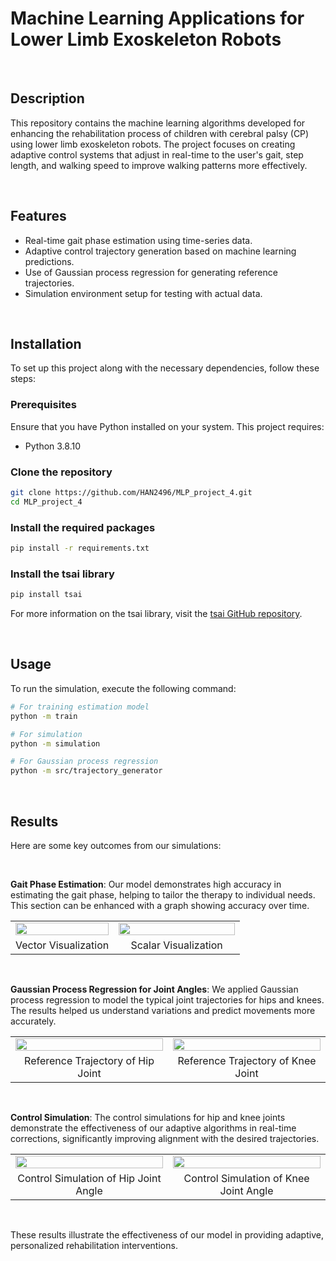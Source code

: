# Machine Learning Applications for Lower Limb Exoskeleton Robots

&nbsp;

## Description
This repository contains the machine learning algorithms developed for enhancing the rehabilitation process of children with cerebral palsy (CP) using lower limb exoskeleton robots. The project focuses on creating adaptive control systems that adjust in real-time to the user's gait, step length, and walking speed to improve walking patterns more effectively.

&nbsp;

## Features
- Real-time gait phase estimation using time-series data.
- Adaptive control trajectory generation based on machine learning predictions.
- Use of Gaussian process regression for generating reference trajectories.
- Simulation environment setup for testing with actual data.
  
&nbsp;

## Installation
To set up this project along with the necessary dependencies, follow these steps:

### Prerequisites
Ensure that you have Python installed on your system. This project requires:
- Python 3.8.10

### Clone the repository
```bash
git clone https://github.com/HAN2496/MLP_project_4.git
cd MLP_project_4
```

### Install the required packages
```bash
pip install -r requirements.txt
```

### Install the tsai library
```bash
pip install tsai
```
For more information on the tsai library, visit the [tsai GitHub repository](https://github.com/timeseriesAI/tsai).

&nbsp;

## Usage
To run the simulation, execute the following command:
```bash
# For training estimation model
python -m train

# For simulation
python -m simulation

# For Gaussian process regression
python -m src/trajectory_generator

```
&nbsp;

## Results
Here are some key outcomes from our simulations:

&nbsp;

**Gait Phase Estimation**: Our model demonstrates high accuracy in estimating the gait phase, helping to tailor the therapy to individual needs. This section can be enhanced with a graph showing accuracy over time.
<table width="100%">
  <tr>
    <td width="45%"><img src="https://github.com/namhyeongwoo/CRC_tsai/assets/88234001/719780e0-4ccf-4ae4-ba93-c7f05dfaafac" width="100%"></td>
    <td width="55%"><img src="https://github.com/namhyeongwoo/CRC_tsai/assets/88234001/c585e3f2-2962-4281-a6b8-7f65e0b25105" width="100%"></td>
  </tr>
  <tr>
    <td width="45%" align="center">Vector Visualization</td>
    <td width="55%" align="center">Scalar Visualization</td>
  </tr>
</table>
&nbsp;

**Gaussian Process Regression for Joint Angles**: We applied Gaussian process regression to model the typical joint trajectories for hips and knees. The results helped us understand variations and predict movements more accurately.
<table width="100%">
  <tr>
    <td width="50%"><img src="https://github.com/namhyeongwoo/CRC_tsai/assets/88234001/a3f07bc7-24ae-436b-8745-7de4e07074a2" width="100%"></td>
    <td width="50%"><img src="https://github.com/namhyeongwoo/CRC_tsai/assets/88234001/9632b25b-e188-4703-916a-2db4e6127374" width="100%"></td>
  </tr>
  <tr>
    <td width="50%" align="center">Reference Trajectory of Hip Joint</td>
    <td width="50%" align="center">Reference Trajectory of Knee Joint</td>
  </tr>
</table>
&nbsp;

**Control Simulation**: The control simulations for hip and knee joints demonstrate the effectiveness of our adaptive algorithms in real-time corrections, significantly improving alignment with the desired trajectories.
<table width="100%">
  <tr>
    <td width="50%"><img src="https://github.com/namhyeongwoo/CRC_tsai/assets/88234001/83323eaa-a5d7-41e2-8eaa-7790afb69a6d" width="100%"></td>
    <td width="50%"><img src="https://github.com/namhyeongwoo/CRC_tsai/assets/88234001/5eaa7e42-ba2a-476c-b58d-0e5748c10563" width="100%"></td>
  </tr>
  <tr>
    <td width="50%" align="center">Control Simulation of Hip Joint Angle</td>
    <td width="50%" align="center">Control Simulation of Knee Joint Angle</td>
  </tr>
</table>
&nbsp;

These results illustrate the effectiveness of our model in providing adaptive, personalized rehabilitation interventions.
